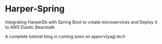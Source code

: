 # Harper-Spring
Integrating HarperDb with Spring Boot to create microservices and Deploy it to AWS Elastic Beanstalk

A complete tutorial blog is coming soon on apporvtyagi.tech

